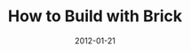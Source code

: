 ---
layout: message
category: message
series: "Big Bad Wolf"
title: "How to Build with Brick"
date: 2012-01-21
audio-description: "Brian Tome talks about how to build our finances with brick."
audio: "http://www.crossroads.net/players/media/hq/bigbadwolf_03.mp3"
audio-title: "How to Build with Brick"
audio-duration: "41&#58;24"
program-description: "How to Build with Brick - Program"
program: "http://www.crossroads.net/players/media/hq/01_21-22_12Program.pdf"
program-title: "How to Build with Brick"
video-description: "Brian Tome talks about how to build our finances with brick."
video-title: "How to Build with Brick"
video: "https://s3.amazonaws.com/crossroadsvideomessages/bigbadwolf_03.mp4"
video-poster: "https://www.crossroads.net/uploadedfiles/bigbadwolf_03_still.jpg"
---